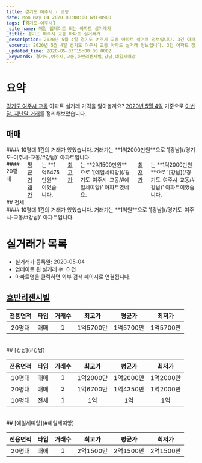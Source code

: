 ```yaml
---
title: 경기도 여주시 - 교동
date: Mon May 04 2020 00:00:00 GMT+0900
tags: [경기도-여주시]
_site_name: 매일 업데이트 되는 아파트 실거래가
_title: 경기도 여주시 교동 아파트 실거래가
_description: 2020년 5월 4일 경기도 여주시 교동 아파트 실거래 정보입니다. 3건 아파트 정보가 있습니다.
_excerpt: 2020년 5월 4일 경기도 여주시 교동 아파트 실거래 정보입니다. 3건 아파트 정보가 있습니다.
_updated_time: 2020-05-03T15:00:00.000Z
_keywords: 경기도,여주시,교동,호반리젠시빌,강남,예일세띠앙
---
```





# 요약
<ins>경기도 여주시 교동</ins> 아파트 실거래 가격을 알아볼까요? <ins>2020년 5월 4일</ins> 기준으로 <ins>이번달, 지난달 거래</ins>를 정리해보았습니다.

## 매매
<div class="container">
<div class="six columns" markdown="1">
#### 10평대
1건의 거래가 있었습니다. 거래가는 **1억2000만원**으로 '[강남](/경기도-여주시-교동/#강남)' 아파트입니다.
</div>
<div class="six columns" markdown="1">
#### 20평대
<ins>평균 거래가</ins>는 **1억6475만원**이었습니다. <ins>최고가</ins>는 **2억1500만원**으로 '[예일세띠앙](/경기도-여주시-교동/#예일세띠앙)' 아파트였네요. <ins>최저가</ins>는 **1억2000만원**으로 '[강남](/경기도-여주시-교동/#강남)' 아파트이었습니다.
</div>
</div>
## 전세
<div class="container">
<div class="twelve columns" markdown="1">
#### 10평대
1건의 거래가 있었습니다. 거래가는 **1억원**으로 '[강남](/경기도-여주시-교동/#강남)' 아파트입니다.
</div>
</div>



# 실거래가 목록
- 실거래가 등록일: 2020-05-04
- 업데이트 된 실거래 수: 0 건
- 아파트명을 클릭하면 외부 검색 페이지로 연결됩니다.

## [호반리젠시빌](#호반리젠시빌)

|전용면적|타입|거래수|최고가|평균가|최저가|
|:---:|:---:|:---:|:---:|:---:|:---:|
|20평대|<span class="deal-type-1">매매</span>|1|1억5700만|1억5700만|1억5700만|

<br/>
## [강남](#강남)

|전용면적|타입|거래수|최고가|평균가|최저가|
|:---:|:---:|:---:|:---:|:---:|:---:|
|10평대|<span class="deal-type-1">매매</span>|1|1억2000만|1억2000만|1억2000만|
|20평대|<span class="deal-type-1">매매</span>|2|1억6700만|1억4350만|1억2000만|
|10평대|<span class="deal-type-2">전세</span>|1|1억|1억|1억|

<br/>
## [예일세띠앙](#예일세띠앙)

|전용면적|타입|거래수|최고가|평균가|최저가|
|:---:|:---:|:---:|:---:|:---:|:---:|
|20평대|<span class="deal-type-1">매매</span>|1|2억1500만|2억1500만|2억1500만|

<br/>



